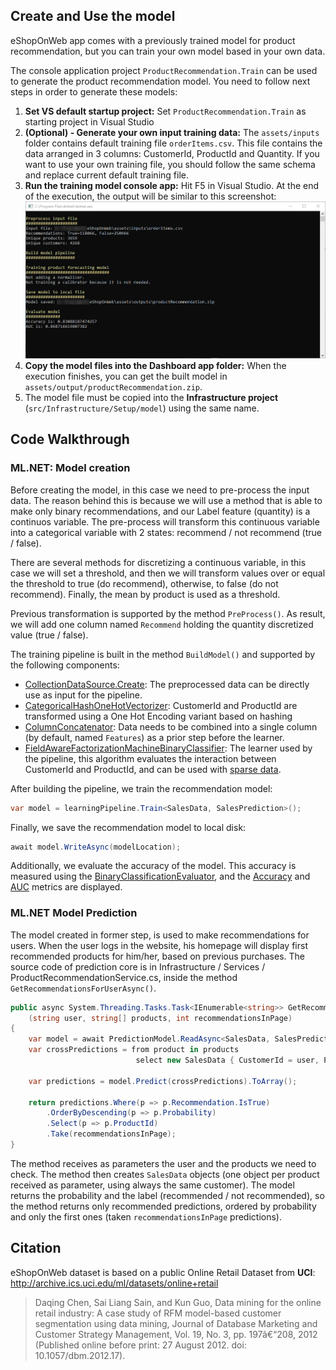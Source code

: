 ## Create and Use the model

eShopOnWeb app comes with a previously trained model for product recommendation, but you can train your own model based in your own data. 

The console application project `ProductRecommendation.Train` can be used to generate the product recommendation model. You need to follow next steps in order to generate these models:

1) **Set VS default startup project:** Set `ProductRecommendation.Train` as starting project in Visual Studio
2) **(Optional) - Generate your own input training data:** The `assets/inputs` folder contains default training file  `orderItems.csv`. This file contains the data arranged in 3 columns: CustomerId, ProductId and Quantity. If you want to use your own training file, you should follow the same schema and replace current default training file.
3) **Run the training model console app:** Hit F5 in Visual Studio. At the end of the execution, the output will be similar to this screenshot:
![image](/docs/images/train_console.png)
4) **Copy the model files into the Dashboard app folder:** When the execution finishes, you can get the built model in `assets/output/productRecommendation.zip`.
5) The model file must be copied into the **Infrastructure project** (`src/Infrastructure/Setup/model`) using the same name.

## Code Walkthrough

### ML.NET: Model creation
Before creating the model, in this case we need to pre-process the input data. The reason behind this is because we will use a method that is able to make only binary recommendations, and our Label feature (quantity) is a continuos variable. The pre-process will transform this continuous variable into a categorical variable with 2 states: recommend / not recommend (true / false).

There are several methods for discretizing a continuous variable, in this case we will set a threshold, and then we will transform values over or equal the threshold to true (do recommend), otherwise, to false (do not recommend). Finally, the mean by product is used as a threshold. 

Previous transformation is supported by the method `PreProcess()`. As result, we will add one column named `Recommend` holding the quantity discretized value (true / false).

The training pipeline is built in the method `BuildModel()` and supported by the following components:
* [CollectionDataSource.Create](https://docs.microsoft.com/en-gb/dotnet/api/microsoft.ml.data.collectiondatasource.create?view=ml-dotnet#Microsoft_ML_Data_CollectionDataSource_Create__1_System_Collections_Generic_IEnumerable___0__): The preprocessed data can be directly use as input for the pipeline.
* [CategoricalHashOneHotVectorizer](https://docs.microsoft.com/en-gb/dotnet/api/microsoft.ml.transforms.categoricalhashonehotvectorizer?view=ml-dotnet): CustomerId and ProductId are transformed using a One Hot Encoding variant based on hashing
* [ColumnConcatenator](https://docs.microsoft.com/en-gb/dotnet/api/microsoft.ml.transforms.columnconcatenator?view=ml-dotnet): Data needs to be combined into a single column (by default, named `Features`) as a prior step before the learner.
* [FieldAwareFactorizationMachineBinaryClassifier](https://docs.microsoft.com/en-gb/dotnet/api/microsoft.ml.trainers.fieldawarefactorizationmachinebinaryclassifier?view=ml-dotnet): The learner used by the pipeline, this algorithm evaluates the interaction between CustomerId and ProductId, and can be used with [sparse data](https://en.wikipedia.org/wiki/Sparse_matrix).

After building the pipeline, we train the recommendation model:
```csharp
var model = learningPipeline.Train<SalesData, SalesPrediction>();
```

Finally, we save the recommendation model to local disk:
```csharp
await model.WriteAsync(modelLocation);
```

Additionally, we evaluate the accuracy of the model. This accuracy is measured using the [BinaryClassificationEvaluator](https://docs.microsoft.com/en-gb/dotnet/api/microsoft.ml.models.binaryclassificationevaluator?view=ml-dotnet), and the [Accuracy](https://en.wikipedia.org/wiki/Confusion_matrix) and [AUC](https://loneharoon.wordpress.com/2016/08/17/area-under-the-curve-auc-a-performance-metric/) metrics are displayed.

### ML.NET Model Prediction
The model created in former step, is used to make recommendations for users. When the user logs in the website, his homepage will display first recommended products for him/her, based on previous purchases.
The source code of prediction core is in Infrastructure / Services / ProductRecommendationService.cs, inside the method `GetRecommendationsForUserAsync()`.
```csharp
public async System.Threading.Tasks.Task<IEnumerable<string>> GetRecommendationsForUserAsync
    (string user, string[] products, int recommendationsInPage)
{
    var model = await PredictionModel.ReadAsync<SalesData, SalesPrediction>(modelLocation);
    var crossPredictions = from product in products                                   
                            select new SalesData { CustomerId = user, ProductId = product };

    var predictions = model.Predict(crossPredictions).ToArray();

    return predictions.Where(p => p.Recommendation.IsTrue)
        .OrderByDescending(p => p.Probability)
        .Select(p => p.ProductId)
        .Take(recommendationsInPage);
}
```

The method receives as parameters the user and the products we need to check. The method then creates `SalesData` objects (one object per product received as parameter, using always the same customer). The model returns the probability and the label (recommended / not recommended), so the method returns only recommended predictions, ordered by probability and only the first ones (taken `recommendationsInPage` predictions).


## Citation
eShopOnWeb dataset is based on a public Online Retail Dataset from **UCI**: http://archive.ics.uci.edu/ml/datasets/online+retail
> Daqing Chen, Sai Liang Sain, and Kun Guo, Data mining for the online retail industry: A case study of RFM model-based customer segmentation using data mining, Journal of Database Marketing and Customer Strategy Management, Vol. 19, No. 3, pp. 197â€“208, 2012 (Published online before print: 27 August 2012. doi: 10.1057/dbm.2012.17).

